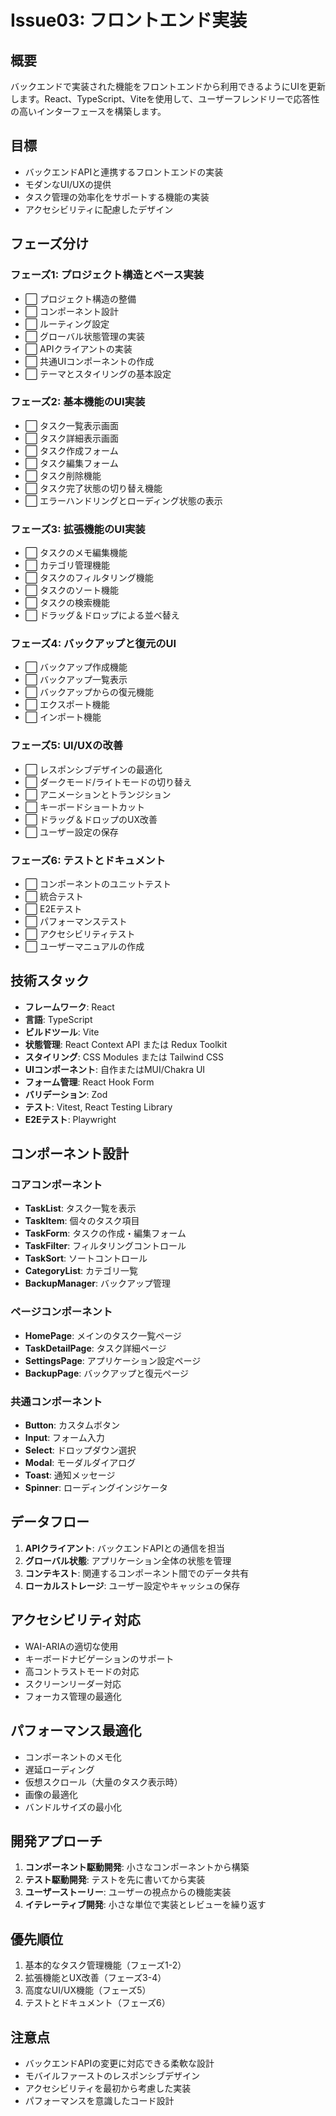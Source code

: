 # Issue03: フロントエンド実装

## 概要

バックエンドで実装された機能をフロントエンドから利用できるようにUIを更新します。React、TypeScript、Viteを使用して、ユーザーフレンドリーで応答性の高いインターフェースを構築します。

## 目標

- バックエンドAPIと連携するフロントエンドの実装
- モダンなUI/UXの提供
- タスク管理の効率化をサポートする機能の実装
- アクセシビリティに配慮したデザイン

## フェーズ分け

### フェーズ1: プロジェクト構造とベース実装

- ⬜ プロジェクト構造の整備
- ⬜ コンポーネント設計
- ⬜ ルーティング設定
- ⬜ グローバル状態管理の実装
- ⬜ APIクライアントの実装
- ⬜ 共通UIコンポーネントの作成
- ⬜ テーマとスタイリングの基本設定

### フェーズ2: 基本機能のUI実装

- ⬜ タスク一覧表示画面
- ⬜ タスク詳細表示画面
- ⬜ タスク作成フォーム
- ⬜ タスク編集フォーム
- ⬜ タスク削除機能
- ⬜ タスク完了状態の切り替え機能
- ⬜ エラーハンドリングとローディング状態の表示

### フェーズ3: 拡張機能のUI実装

- ⬜ タスクのメモ編集機能
- ⬜ カテゴリ管理機能
- ⬜ タスクのフィルタリング機能
- ⬜ タスクのソート機能
- ⬜ タスクの検索機能
- ⬜ ドラッグ＆ドロップによる並べ替え

### フェーズ4: バックアップと復元のUI

- ⬜ バックアップ作成機能
- ⬜ バックアップ一覧表示
- ⬜ バックアップからの復元機能
- ⬜ エクスポート機能
- ⬜ インポート機能

### フェーズ5: UI/UXの改善

- ⬜ レスポンシブデザインの最適化
- ⬜ ダークモード/ライトモードの切り替え
- ⬜ アニメーションとトランジション
- ⬜ キーボードショートカット
- ⬜ ドラッグ＆ドロップのUX改善
- ⬜ ユーザー設定の保存

### フェーズ6: テストとドキュメント

- ⬜ コンポーネントのユニットテスト
- ⬜ 統合テスト
- ⬜ E2Eテスト
- ⬜ パフォーマンステスト
- ⬜ アクセシビリティテスト
- ⬜ ユーザーマニュアルの作成

## 技術スタック

- **フレームワーク**: React
- **言語**: TypeScript
- **ビルドツール**: Vite
- **状態管理**: React Context API または Redux Toolkit
- **スタイリング**: CSS Modules または Tailwind CSS
- **UIコンポーネント**: 自作またはMUI/Chakra UI
- **フォーム管理**: React Hook Form
- **バリデーション**: Zod
- **テスト**: Vitest, React Testing Library
- **E2Eテスト**: Playwright

## コンポーネント設計

### コアコンポーネント

- **TaskList**: タスク一覧を表示
- **TaskItem**: 個々のタスク項目
- **TaskForm**: タスクの作成・編集フォーム
- **TaskFilter**: フィルタリングコントロール
- **TaskSort**: ソートコントロール
- **CategoryList**: カテゴリ一覧
- **BackupManager**: バックアップ管理

### ページコンポーネント

- **HomePage**: メインのタスク一覧ページ
- **TaskDetailPage**: タスク詳細ページ
- **SettingsPage**: アプリケーション設定ページ
- **BackupPage**: バックアップと復元ページ

### 共通コンポーネント

- **Button**: カスタムボタン
- **Input**: フォーム入力
- **Select**: ドロップダウン選択
- **Modal**: モーダルダイアログ
- **Toast**: 通知メッセージ
- **Spinner**: ローディングインジケータ

## データフロー

1. **APIクライアント**: バックエンドAPIとの通信を担当
2. **グローバル状態**: アプリケーション全体の状態を管理
3. **コンテキスト**: 関連するコンポーネント間でのデータ共有
4. **ローカルストレージ**: ユーザー設定やキャッシュの保存

## アクセシビリティ対応

- WAI-ARIAの適切な使用
- キーボードナビゲーションのサポート
- 高コントラストモードの対応
- スクリーンリーダー対応
- フォーカス管理の最適化

## パフォーマンス最適化

- コンポーネントのメモ化
- 遅延ローディング
- 仮想スクロール（大量のタスク表示時）
- 画像の最適化
- バンドルサイズの最小化

## 開発アプローチ

1. **コンポーネント駆動開発**: 小さなコンポーネントから構築
2. **テスト駆動開発**: テストを先に書いてから実装
3. **ユーザーストーリー**: ユーザーの視点からの機能実装
4. **イテレーティブ開発**: 小さな単位で実装とレビューを繰り返す

## 優先順位

1. 基本的なタスク管理機能（フェーズ1-2）
2. 拡張機能とUX改善（フェーズ3-4）
3. 高度なUI/UX機能（フェーズ5）
4. テストとドキュメント（フェーズ6）

## 注意点

- バックエンドAPIの変更に対応できる柔軟な設計
- モバイルファーストのレスポンシブデザイン
- アクセシビリティを最初から考慮した実装
- パフォーマンスを意識したコード設計
